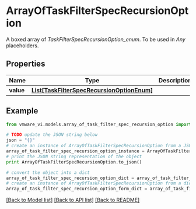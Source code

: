 # ArrayOfTaskFilterSpecRecursionOption

A boxed array of *TaskFilterSpecRecursionOption_enum*. To be used in *Any* placeholders. 

## Properties
Name | Type | Description | Notes
------------ | ------------- | ------------- | -------------
**value** | [**List[TaskFilterSpecRecursionOptionEnum]**](TaskFilterSpecRecursionOptionEnum.md) |  | 

## Example

```python
from vmware_vi.models.array_of_task_filter_spec_recursion_option import ArrayOfTaskFilterSpecRecursionOption

# TODO update the JSON string below
json = "{}"
# create an instance of ArrayOfTaskFilterSpecRecursionOption from a JSON string
array_of_task_filter_spec_recursion_option_instance = ArrayOfTaskFilterSpecRecursionOption.from_json(json)
# print the JSON string representation of the object
print ArrayOfTaskFilterSpecRecursionOption.to_json()

# convert the object into a dict
array_of_task_filter_spec_recursion_option_dict = array_of_task_filter_spec_recursion_option_instance.to_dict()
# create an instance of ArrayOfTaskFilterSpecRecursionOption from a dict
array_of_task_filter_spec_recursion_option_form_dict = array_of_task_filter_spec_recursion_option.from_dict(array_of_task_filter_spec_recursion_option_dict)
```
[[Back to Model list]](../README.md#documentation-for-models) [[Back to API list]](../README.md#documentation-for-api-endpoints) [[Back to README]](../README.md)



